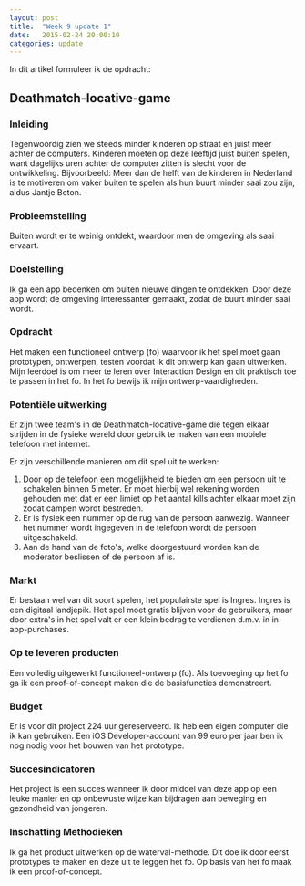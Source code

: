 ```yaml
---
layout: post
title:  "Week 9 update 1"
date:   2015-02-24 20:00:10
categories: update
---
```

In dit artikel formuleer ik de opdracht:

## Deathmatch-locative-game

### Inleiding
Tegenwoordig zien we steeds minder kinderen op straat en juist meer achter de computers. Kinderen moeten op deze leeftijd juist buiten spelen, want dagelijks uren achter de computer zitten is slecht voor de ontwikkeling. Bijvoorbeeld: Meer dan de helft van de kinderen in Nederland is te motiveren om vaker buiten te spelen als hun buurt minder saai zou zijn, aldus Jantje Beton.

### Probleemstelling
Buiten wordt er te weinig ontdekt, waardoor men de omgeving als saai ervaart.

### Doelstelling
Ik ga een app bedenken om buiten nieuwe dingen te ontdekken. Door deze app wordt de omgeving interessanter gemaakt, zodat de buurt minder saai wordt.

### Opdracht
Het maken een functioneel ontwerp (fo) waarvoor ik het spel moet gaan prototypen, ontwerpen, testen voordat ik dit ontwerp kan gaan uitwerken. Mijn leerdoel is om meer te leren over Interaction Design en dit praktisch toe te passen in het fo. In het fo bewijs ik mijn ontwerp-vaardigheden.

### Potentiële uitwerking
Er zijn twee team's in de Deathmatch-locative-game die tegen elkaar strijden in de fysieke wereld door gebruik te maken van een mobiele telefoon met internet. 

Er zijn verschillende manieren om dit spel uit te werken:

1) Door op de telefoon een mogelijkheid te bieden om een persoon uit te schakelen binnen 5 meter. Er moet hierbij wel rekening worden gehouden met dat er een limiet op het aantal kills achter elkaar moet zijn zodat campen wordt bestreden.
2) Er is fysiek een nummer op de rug van de persoon aanwezig. Wanneer het nummer wordt ingegeven in de telefoon wordt de persoon uitgeschakeld. 
3) Aan de hand van de foto's, welke doorgestuurd worden kan de moderator beslissen of de persoon af is. 

### Markt
Er bestaan wel van dit soort spelen, het populairste spel is Ingres. Ingres is een digitaal landjepik. Het spel moet gratis blijven voor de gebruikers, maar door extra's in het spel valt er een klein bedrag te verdienen d.m.v. in in-app-purchases.

### Op te leveren producten
Een volledig uitgewerkt functioneel-ontwerp (fo). Als toevoeging op het fo ga ik een proof-of-concept maken die de basisfuncties demonstreert.

### Budget
Er is voor dit project 224 uur gereserveerd. Ik heb een eigen computer die ik kan gebruiken. Een iOS Developer-account van 99 euro per jaar ben ik nog nodig voor het bouwen van het prototype.

### Succesindicatoren
Het project is een succes wanneer ik door middel van deze app op een leuke manier en op onbewuste wijze kan bijdragen aan beweging en gezondheid van jongeren.

### Inschatting Methodieken 
Ik ga het product uitwerken op de waterval-methode. Dit doe ik door eerst prototypes te maken en deze uit te leggen het fo. Op basis van het fo maak ik een proof-of-concept.
